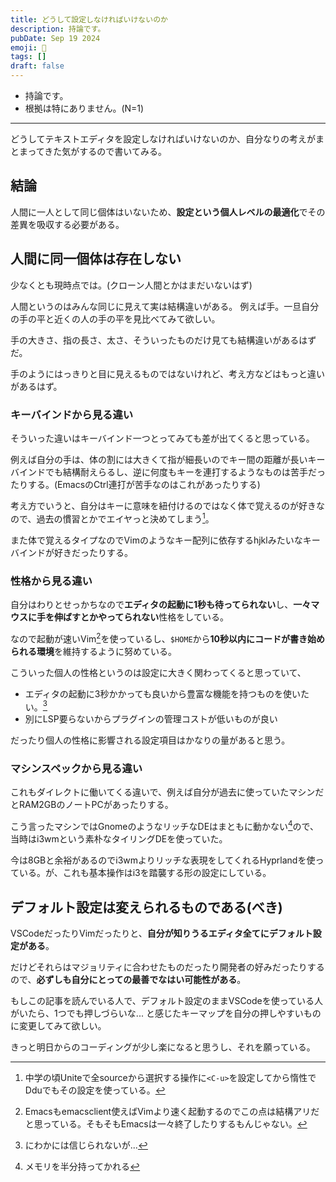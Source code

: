 ```yaml
---
title: どうして設定しなければいけないのか
description: 持論です。
pubDate: Sep 19 2024
emoji: 🦊
tags: []
draft: false
---
```


- 持論です。
- 根拠は特にありません。(N=1)

---

どうしてテキストエディタを設定しなければいけないのか、自分なりの考えがまとまってきた気がするので書いてみる。

## 結論

人間に一人として同じ個体はいないため、**設定という個人レベルの最適化**でその差異を吸収する必要がある。

## 人間に同一個体は存在しない

少なくとも現時点では。(クローン人間とかはまだいないはず)

人間というのはみんな同じに見えて実は結構違いがある。
例えば手。一旦自分の手の平と近くの人の手の平を見比べてみて欲しい。

手の大きさ、指の長さ、太さ、そういったものだけ見ても結構違いがあるはずだ。

手のようにはっきりと目に見えるものではないけれど、考え方などはもっと違いがあるはず。

### キーバインドから見る違い

そういった違いはキーバインド一つとってみても差が出てくると思っている。

例えば自分の手は、体の割には大きくて指が細長いのでキー間の距離が長いキーバインドでも結構耐えらるし、逆に何度もキーを連打するようなものは苦手だったりする。(EmacsのCtrl連打が苦手なのはこれがあったりする)

考え方でいうと、自分はキーに意味を紐付けるのではなく体で覚えるのが好きなので、過去の慣習とかでエイヤっと決めてしまう[^1]。

また体で覚えるタイプなのでVimのようなキー配列に依存するhjklみたいなキーバインドが好きだったりする。

### 性格から見る違い

自分はわりとせっかちなので**エディタの起動に1秒も待ってられない**し、**一々マウスに手を伸ばすとかやってられない**性格をしている。

なので起動が速いVim[^2]を使っているし、`$HOME`から**10秒以内にコードが書き始められる環境**を維持するように努めている。

こういった個人の性格というのは設定に大きく関わってくると思っていて、

- エディタの起動に3秒かかっても良いから豊富な機能を持つものを使いたい。[^3]
- 別にLSP要らないからプラグインの管理コストが低いものが良い

だったり個人の性格に影響される設定項目はかなりの量があると思う。

### マシンスペックから見る違い

これもダイレクトに働いてくる違いで、例えば自分が過去に使っていたマシンだとRAM2GBのノートPCがあったりする。

こう言ったマシンではGnomeのようなリッチなDEはまともに動かない[^4]ので、当時はi3wmという素朴なタイリングDEを使っていた。

今は8GBと余裕があるのでi3wmよりリッチな表現をしてくれるHyprlandを使っている。が、これも基本操作はi3を踏襲する形の設定にしている。

## デフォルト設定は変えられるものである(べき)

VSCodeだったりVimだったりと、**自分が知りうるエディタ全てにデフォルト設定がある**。

だけどそれらはマジョリティに合わせたものだったり開発者の好みだったりするので、**必ずしも自分にとっての最善でなはい可能性がある**。

もしこの記事を読んでいる人で、デフォルト設定のままVSCodeを使っている人がいたら、1つでも押しづらいな...
と感じたキーマップを自分の押しやすいものに変更してみて欲しい。

きっと明日からのコーディングが少し楽になると思うし、それを願っている。

[^1]: 中学の頃Uniteで全sourceから選択する操作に`<C-u>`を設定してから惰性でDduでもその設定を使っている。

[^2]: Emacsもemacsclient使えばVimより速く起動するのでこの点は結構アリだと思っている。そもそもEmacsは一々終了したりするもんじゃない。

[^3]: にわかには信じられないが...

[^4]: メモリを半分持ってかれる
